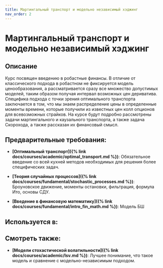 ```yaml
---
title: Мартингальный транспорт и модельно независимый хэджинг
nav_order: 2
---
```


# Мартингальный транспорт и модельно независимый хэджинг


## Описание 
Курс посвящен введению в робастные финансы. В отличие от классического подхода в робастном не фиксируется модель ценообразования, а рассматривается сразу все множество допустимых моделей, таким образом получая интервал возможных цен дериватива. 
Специфика подхода с точки зрения оптимального транспорта заключается в том, что мы знаем распределение цены в определенные моменты времени, 
которые получили из известных цен колл опционов для всевозможных страйков.
На курсе будут подробно рассмотрены задачи мартингального и каузального транспорта, а также задача Скорохода, а также рассказан их финансовый смысл.


## Предварительные требования:

- **[Оптимальный транспорт]({% link docs/courses/academic/optimal_transport.md %})**: Обязательное введение со всей кухней методов необходимых для решения более специфических задач.


- **[Теория случайных процессов]({% link docs/courses/fundamental/stochastic_processes.md %})**: Броуновское движение, моменты остановки, фильтрация, формула Ито, основы СДУ.


- **[Введение в финансовую математику]({% link docs/courses/fundamental/intro_fin_math.md %})**: Модель БШ     



## Используется в:


## Смотреть также:

- **[Модели стохастической волатильности]({% link docs/courses/academic/lsv.md %})**: Лучшее понимание, что такое модель и сравнение с модельно-независимым подходом.

